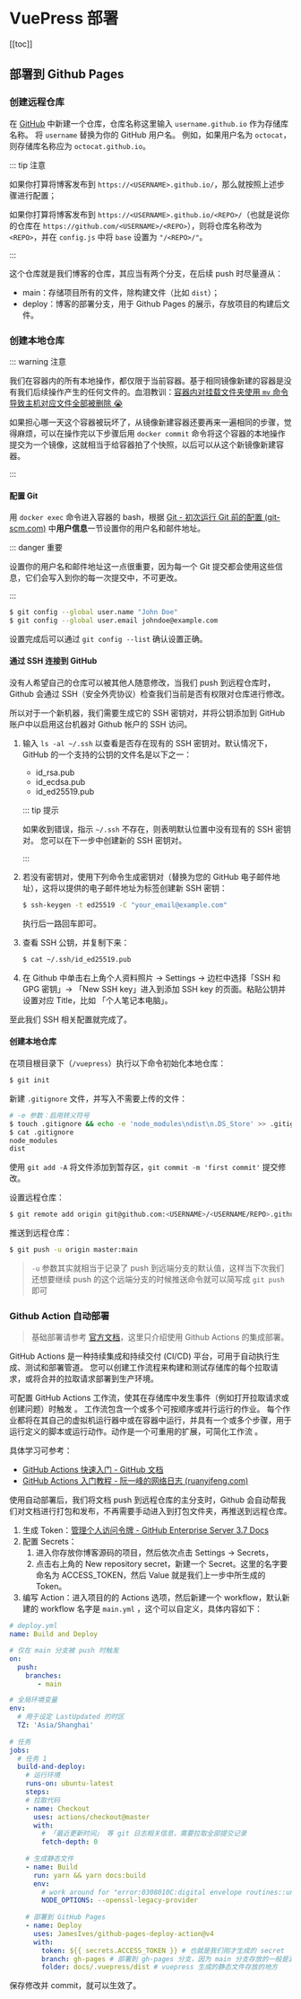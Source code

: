 # VuePress 部署

[[toc]]

## 部署到 Github Pages

### 创建远程仓库

在 [GitHub](https://github.com/) 中新建一个仓库，仓库名称这里输入 `username.github.io` 作为存储库名称。 将 `username` 替换为你的 GitHub 用户名。 例如，如果用户名为 `octocat`，则存储库名称应为 `octocat.github.io`。

::: tip 注意

如果你打算将博客发布到 `https://<USERNAME>.github.io/`，那么就按照上述步骤进行配置；

如果你打算将博客发布到 `https://<USERNAME>.github.io/<REPO>/`（也就是说你的仓库在 `https://github.com/<USERNAME>/<REPO>`），则将仓库名称改为 `<REPO>`，并在 `config.js` 中将 `base` 设置为 `"/<REPO>/"`。

:::

这个仓库就是我们博客的仓库，其应当有两个分支，在后续 push 时尽量遵从：

- main：存储项目所有的文件，除构建文件（比如 `dist`）；
- deploy：博客的部署分支，用于 Github Pages 的展示，存放项目的构建后文件。

### 创建本地仓库

::: warning 注意

我们在容器内的所有本地操作，都仅限于当前容器。基于相同镜像新建的容器是没有我们后续操作产生的任何文件的。血泪教训：[容器内对挂载文件夹使用 `mv` 命令导致主机对应文件全部被删除 😭](./踩坑记录.md#容器内对挂载文件夹使用-mv-命令导致主机对应文件全部被删除-😭)

如果担心哪一天这个容器被玩坏了，从镜像新建容器还要再来一遍相同的步骤，觉得麻烦，可以在操作完以下步骤后用 `docker commit` 命令将这个容器的本地操作提交为一个镜像，这就相当于给容器拍了个快照，以后可以从这个新镜像新建容器。

:::

#### 配置 Git

用 `docker exec` 命令进入容器的 bash，根据 [Git - 初次运行 Git 前的配置 (git-scm.com)](https://git-scm.com/book/zh/v2/起步-初次运行-Git-前的配置) 中**用户信息**一节设置你的用户名和邮件地址。

::: danger 重要

设置你的用户名和邮件地址这一点很重要，因为每一个 Git 提交都会使用这些信息，它们会写入到你的每一次提交中，不可更改。

:::

```bash
$ git config --global user.name "John Doe"
$ git config --global user.email johndoe@example.com
```

设置完成后可以通过 `git config --list` 确认设置正确。

#### 通过 SSH 连接到 GitHub

没有人希望自己的仓库可以被其他人随意修改，当我们 push 到远程仓库时，Github 会通过 SSH（安全外壳协议）检查我们当前是否有权限对仓库进行修改。

所以对于一个新机器，我们需要生成它的 SSH 密钥对，并将公钥添加到 GitHub 账户中以启用这台机器对 Github 帐户的 SSH 访问。

1. 输入 `ls -al ~/.ssh` 以查看是否存在现有的 SSH 密钥对。默认情况下，GitHub 的一个支持的公钥的文件名是以下之一：

   - id_rsa.pub
   - id_ecdsa.pub
   - id_ed25519.pub

   ::: tip 提示

   如果收到错误，指示 `~/.ssh` 不存在，则表明默认位置中没有现有的 SSH 密钥对。 您可以在下一步中创建新的 SSH 密钥对。

   :::

2. 若没有密钥对，使用下列命令生成密钥对（替换为您的 GitHub 电子邮件地址），这将以提供的电子邮件地址为标签创建新 SSH 密钥：

   ```sh
   $ ssh-keygen -t ed25519 -C "your_email@example.com"
   ```

   执行后一路回车即可。
   
3. 查看 SSH 公钥，并复制下来：

   ```bash
   $ cat ~/.ssh/id_ed25519.pub
   ```

4. 在 Github 中单击右上角个人资料照片 → Settings → 边栏中选择「SSH 和 GPG 密钥」→ 「New SSH key」进入到添加 SSH key 的页面。粘贴公钥并设置对应 Title，比如 「个人笔记本电脑」。

至此我们 SSH 相关配置就完成了。

#### 创建本地仓库

在项目根目录下（`/vuepress`）执行以下命令初始化本地仓库：

```bash
$ git init
```

新建 `.gitignore` 文件，并写入不需要上传的文件：

```bash
# -e 参数：启用转义符号
$ touch .gitignore && echo -e 'node_modules\ndist\n.DS_Store' >> .gitignore
$ cat .gitignore
node_modules
dist
```

使用 `git add -A` 将文件添加到暂存区，`git commit -m 'first commit'` 提交修改。

设置远程仓库：

```bash
$ git remote add origin git@github.com:<USERNAME>/<USERNAME/REPO>.github.io.git
```

推送到远程仓库：

```bash
$ git push -u origin master:main
```

> `-u`  参数其实就相当于记录了 push 到远端分支的默认值，这样当下次我们还想要继续 push 的这个远端分支的时候推送命令就可以简写成 `git push` 即可

### Github Action 自动部署

> 基础部署请参考 [官方文档](https://vuepress.vuejs.org/zh/guide/deploy.html#github-pages)，这里只介绍使用 Github Actions 的集成部署。

GitHub Actions 是一种持续集成和持续交付 (CI/CD) 平台，可用于自动执行生成、测试和部署管道。 您可以创建工作流程来构建和测试存储库的每个拉取请求，或将合并的拉取请求部署到生产环境。

可配置 GitHub Actions 工作流，使其在存储库中发生事件（例如打开拉取请求或创建问题）时触发 。 工作流包含一个或多个可按顺序或并行运行的作业。 每个作业都将在其自己的虚拟机运行器中或在容器中运行，并具有一个或多个步骤，用于运行定义的脚本或运行动作。动作是一个可重用的扩展，可简化工作流 。

具体学习可参考：

- [GitHub Actions 快速入门 - GitHub 文档](https://docs.github.com/zh/actions/quickstart)
- [GitHub Actions 入门教程 - 阮一峰的网络日志 (ruanyifeng.com)](https://www.ruanyifeng.com/blog/2019/09/getting-started-with-github-actions.html)

使用自动部署后，我们将文档 push 到远程仓库的主分支时，Github 会自动帮我们对文档进行打包和发布，不再需要手动进入到打包文件夹，再推送到远程仓库。

1. 生成 Token：[管理个人访问令牌 - GitHub Enterprise Server 3.7 Docs](https://docs.github.com/zh/enterprise-server@3.7/authentication/keeping-your-account-and-data-secure/managing-your-personal-access-tokens)
1. 配置 Secrets：
   1. 进入你存放你博客源码的项目，然后依次点击 Settings → Secrets，
   1. 点击右上角的 New repository secret，新建一个 Secret。这里的名字要命名为 ACCESS_TOKEN，然后 Value 就是我们上一步中所生成的 Token。
1. 编写 Action：进入项目的的 Actions 选项，然后新建一个 workflow，默认新建的 workflow 名字是 `main.yml` ，这个可以自定义，具体内容如下：

```yaml
# deploy.yml
name: Build and Deploy

# 仅在 main 分支被 push 时触发
on: 
  push:
    branches:
       - main

# 全局环境变量
env:
  # 用于设定 LastUpdated 的时区
  TZ: 'Asia/Shanghai'
    
# 任务
jobs:
  # 任务 1
  build-and-deploy:
    # 运行环境
    runs-on: ubuntu-latest
    steps:
    # 拉取代码
    - name: Checkout
      uses: actions/checkout@master
      with:
        # 「最近更新时间」 等 git 日志相关信息，需要拉取全部提交记录
        fetch-depth: 0
        
    # 生成静态文件
    - name: Build
      run: yarn && yarn docs:build
      env:
        # work around for "error:0308010C:digital envelope routines::unsupported"
        NODE_OPTIONS: --openssl-legacy-provider
    
    # 部署到 GitHub Pages
    - name: Deploy
      uses: JamesIves/github-pages-deploy-action@v4
      with:
        token: ${{ secrets.ACCESS_TOKEN }} # 也就是我们刚才生成的 secret
        branch: gh-pages # 部署到 gh-pages 分支，因为 main 分支存放的一般是源码，而 gh-pages 分支则用来存放生成的静态文件
        folder: docs/.vuepress/dist # vuepress 生成的静态文件存放的地方
```

保存修改并 commit，就可以生效了。
